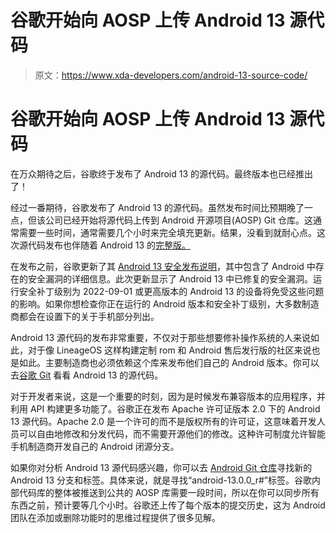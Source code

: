 # 谷歌开始向 AOSP 上传 Android 13 源代码

> 原文：<https://www.xda-developers.com/android-13-source-code/>

# 谷歌开始向 AOSP 上传 Android 13 源代码

在万众期待之后，谷歌终于发布了 Android 13 的源代码。最终版本也已经推出了！

经过一番期待，谷歌发布了 Android 13 的源代码。虽然发布时间比预期晚了一点，但该公司已经开始将源代码上传到 Android 开源项目(AOSP) Git 仓库。这通常需要一些时间，通常需要几个小时来完全填充更新。结果，没看到就耐心点。这次源代码发布也伴随着 Android 13 的[完整版。](https://www.xda-developers.com/android-13-released)

在发布之前，谷歌更新了其 [Android 13 安全发布说明](https://source.android.com/security/bulletin/android-13?hl=en)，其中包含了 Android 中存在的安全漏洞的详细信息。此次更新显示了 Android 13 中已修复的安全漏洞。运行安全补丁级别为 2022-09-01 或更高版本的 Android 13 的设备将免受这些问题的影响。如果你想检查你正在运行的 Android 版本和安全补丁级别，大多数制造商都会在设置下的关于手机部分列出。

Android 13 源代码的发布非常重要，不仅对于那些想要修补操作系统的人来说如此，对于像 LineageOS 这样构建定制 rom 和 Android 售后发行版的社区来说也是如此。主要制造商也必须依赖这个库来发布他们自己的 Android 版本。你可以去[谷歌 Git](https://android.googlesource.com) 看看 Android 13 的源代码。

对于开发者来说，这是一个重要的时刻，因为是时候发布兼容版本的应用程序，并利用 API 构建更多功能了。谷歌正在发布 Apache 许可证版本 2.0 下的 Android 13 源代码。Apache 2.0 是一个许可的而不是版权所有的许可证，这意味着开发人员可以自由地修改和分发代码，而不需要开源他们的修改。这种许可制度允许智能手机制造商开发自己的 Android 闭源分支。

如果你对分析 Android 13 源代码感兴趣，你可以去 [Android Git 仓库](https://android.googlesource.com/)寻找新的 Android 13 分支和标签。具体来说，就是寻找“android-13.0.0_r#”标签。谷歌内部代码库的整体被推送到公共的 AOSP 库需要一段时间，所以在你可以同步所有东西之前，预计要等几个小时。谷歌还上传了每个版本的提交历史，这为 Android 团队在添加或删除功能时的思维过程提供了很多见解。
